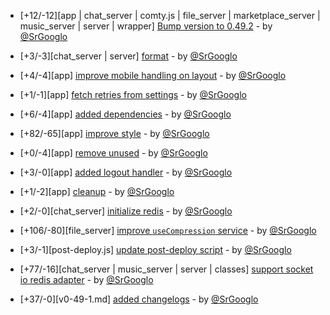 * [+12/-12][app | chat_server | comty.js | file_server | marketplace_server | music_server | server | wrapper] [Bump version to 0.49.2](https://github.com/ragestudio/comty/commit/43133b495cd0b1cc4dd550551856998b13865659) - by [@SrGooglo](https://github.com/srgooglo)

* [+3/-3][chat_server | server] [format](https://github.com/ragestudio/comty/commit/e3472a4ce25b50b8f67a6e0118bd5435df796b4f) - by [@SrGooglo](https://github.com/srgooglo)

* [+4/-4][app] [improve mobile handling on layout](https://github.com/ragestudio/comty/commit/d8567ef1f432c53cf56321ac871f808670d6fc08) - by [@SrGooglo](https://github.com/srgooglo)

* [+1/-1][app] [fetch retries from settings](https://github.com/ragestudio/comty/commit/1eb018bb47c128430f207088f0a86d40b558359e) - by [@SrGooglo](https://github.com/srgooglo)

* [+6/-4][app] [added dependencies](https://github.com/ragestudio/comty/commit/f73ed9ef458c3e9d6bd94479b8c2519863474239) - by [@SrGooglo](https://github.com/srgooglo)

* [+82/-65][app] [improve style](https://github.com/ragestudio/comty/commit/8acaddfba6fa186457f695eabe3f9047c0ed8f48) - by [@SrGooglo](https://github.com/srgooglo)

* [+0/-4][app] [remove unused](https://github.com/ragestudio/comty/commit/e8350daf9c9a69a816ada1e009ae81b3bbe059af) - by [@SrGooglo](https://github.com/srgooglo)

* [+3/-0][app] [added logout handler](https://github.com/ragestudio/comty/commit/acd9955dec8eb26fa2df7d9f1628c5347103b597) - by [@SrGooglo](https://github.com/srgooglo)

* [+1/-2][app] [cleanup](https://github.com/ragestudio/comty/commit/cdc9665c8d9f60e4f3e0aa5f72a310d0a90b20cb) - by [@SrGooglo](https://github.com/srgooglo)

* [+2/-0][chat_server] [initialize redis](https://github.com/ragestudio/comty/commit/d72943d9e0c99487cd474e6e8e57ad673cd4366b) - by [@SrGooglo](https://github.com/srgooglo)

* [+106/-80][file_server] [improve `useCompression` service](https://github.com/ragestudio/comty/commit/cbee86dfb65de86849b7549b1c0c318585cb3038) - by [@SrGooglo](https://github.com/srgooglo)

* [+3/-1][post-deploy.js] [update post-deploy script](https://github.com/ragestudio/comty/commit/a0b6e7bb010372ef75552c2209529a5428be2949) - by [@SrGooglo](https://github.com/srgooglo)

* [+77/-16][chat_server | music_server | server | classes] [support socket io redis adapter](https://github.com/ragestudio/comty/commit/d342ca731171ca9494cc7008bce4506bd1a7063b) - by [@SrGooglo](https://github.com/srgooglo)

* [+37/-0][v0-49-1.md] [added changelogs](https://github.com/ragestudio/comty/commit/31d35c55219d9c9ee869e3d23b101800516b4fcd) - by [@SrGooglo](https://github.com/srgooglo)